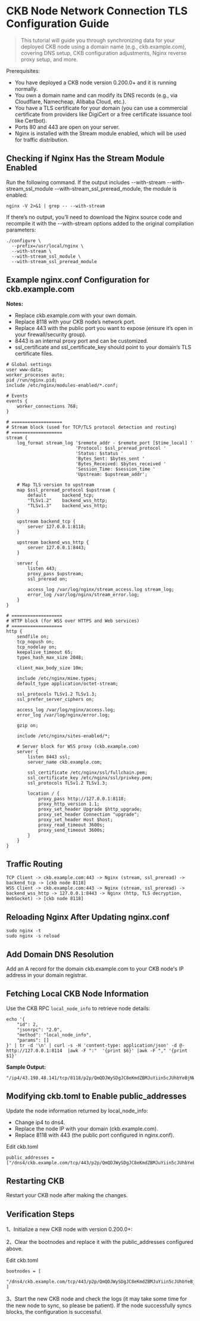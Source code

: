 # CKB Node Network Connection TLS Configuration Guide

> This tutorial will guide you through synchronizing data for your deployed CKB node using a domain name (e.g., ckb.example.com), covering DNS setup, CKB configuration adjustments, Nginx reverse proxy setup, and more.

Prerequisites:
- You have deployed a CKB node version 0.200.0+ and it is running normally.
- You own a domain name and can modify its DNS records (e.g., via Cloudflare, Namecheap, Alibaba Cloud, etc.).
- You have a TLS certificate for your domain (you can use a commercial certificate from providers like DigiCert or a free certificate issuance tool like Certbot).
- Ports 80 and 443 are open on your server.
- Nginx is installed with the Stream module enabled, which will be used for traffic distribution.

## Checking if Nginx Has the Stream Module Enabled

Run the following command. If the output includes --with-stream --with-stream_ssl_module --with-stream_ssl_preread_module, the module is enabled:
```
nginx -V 2>&1 | grep -- --with-stream
```

If there’s no output, you’ll need to download the Nginx source code and recompile it with the --with-stream options added to the original compilation parameters:
```
./configure \
  --prefix=/usr/local/nginx \
  --with-stream \
  --with-stream_ssl_module \
  --with-stream_ssl_preread_module
```


## Example nginx.conf Configuration for ckb.example.com

**Notes:**
- Replace ckb.example.com with your own domain.
- Replace 8118 with your CKB node’s network port.
- Replace 443 with the public port you want to expose (ensure it’s open in your firewall/security group).
- 8443 is an internal proxy port and can be customized.
- ssl_certificate and ssl_certificate_key should point to your domain’s TLS certificate files.
```
# Global settings
user www-data;
worker_processes auto;
pid /run/nginx.pid;
include /etc/nginx/modules-enabled/*.conf;

# Events
events {
    worker_connections 768;
}

# ===================
# Stream block (used for TCP/TLS protocol detection and routing)
# ===================
stream {
    log_format stream_log '$remote_addr - $remote_port [$time_local] '
                          'Protocol: $ssl_preread_protocol '
                          'Status: $status '
                          'Bytes_Sent: $bytes_sent '
                          'Bytes_Received: $bytes_received '
                          'Session_Time: $session_time '
                          'Upstream: $upstream_addr';

    # Map TLS version to upstream
    map $ssl_preread_protocol $upstream {
        default      backend_tcp;
        "TLSv1.2"    backend_wss_http;
        "TLSv1.3"    backend_wss_http;
    }

    upstream backend_tcp {
        server 127.0.0.1:8118;
    }

    upstream backend_wss_http {
        server 127.0.0.1:8443;
    }

    server {
        listen 443;
        proxy_pass $upstream;
        ssl_preread on;

        access_log /var/log/nginx/stream_access.log stream_log;
        error_log /var/log/nginx/stream_error.log;
    }
}

# ===================
# HTTP block (for WSS over HTTPS and Web services)
# ===================
http {
    sendfile on;
    tcp_nopush on;
    tcp_nodelay on;
    keepalive_timeout 65;
    types_hash_max_size 2048;

    client_max_body_size 10m;

    include /etc/nginx/mime.types;
    default_type application/octet-stream;

    ssl_protocols TLSv1.2 TLSv1.3;
    ssl_prefer_server_ciphers on;

    access_log /var/log/nginx/access.log;
    error_log /var/log/nginx/error.log;

    gzip on;

    include /etc/nginx/sites-enabled/*;

    # Server block for WSS proxy (ckb.example.com)
    server {
        listen 8443 ssl;
        server_name ckb.example.com;

        ssl_certificate /etc/nginx/ssl/fullchain.pem;
        ssl_certificate_key /etc/nginx/ssl/privkey.pem;
        ssl_protocols TLSv1.2 TLSv1.3;

        location / {
            proxy_pass http://127.0.0.1:8118;
            proxy_http_version 1.1;
            proxy_set_header Upgrade $http_upgrade;
            proxy_set_header Connection "upgrade";
            proxy_set_header Host $host;
            proxy_read_timeout 3600s;
            proxy_send_timeout 3600s;
        }
    }
}
```

## Traffic Routing
```
TCP Client -> ckb.example.com:443 -> Nginx (stream, ssl_preread) -> backend_tcp -> [ckb node 8118]
WSS Client -> ckb.example.com:443 -> Nginx (stream, ssl_preread) -> backend_wss_http -> 127.0.0.1:8443 -> Nginx (http, TLS decryption, WebSocket) -> [ckb node 8118]
```

## Reloading Nginx After Updating nginx.conf
```
sudo nginx -t
sudo nginx -s reload
```

## Add Domain DNS Resolution

Add an A record for the domain ckb.example.com to your CKB node's IP address in your domain registrar.

## Fetching Local CKB Node Information
Use the CKB RPC `local_node_info` to retrieve node details:
```
echo '{
    "id": 2,
    "jsonrpc": "2.0",
    "method": "local_node_info",
    "params": []
}' | tr -d '\n' | curl -s -H 'content-type: application/json' -d @- http://127.0.0.1:8114  |awk -F ":"  '{print $6}' |awk -F "," '{print $1}'
```

**Sample Output:**
```
"/ip4/43.198.48.141/tcp/8118/p2p/QmQDJWySDgJC8eKmdZBMJuYiin5cJUhbYeBjNWvrXRYYUK"
```

## Modifying ckb.toml to Enable public_addresses

Update the node information returned by local_node_info:
- Change ip4 to dns4.
- Replace the node IP with your domain (ckb.example.com).
- Replace 8118 with 443 (the public port configured in nginx.conf).

Edit ckb.toml
```
public_addresses = ["/dns4/ckb.example.com/tcp/443/p2p/QmQDJWySDgJC8eKmdZBMJuYiin5cJUhbYeBjNWvrXRYYUK"]
```
## Restarting CKB
Restart your CKB node after making the changes.

## Verification Steps
1、Initialize a new CKB node with version 0.200.0+:

2、Clear the bootnodes and replace it with the public_addresses configured above.

Edit ckb.toml
```
bootnodes = [
 "/dns4/ckb.example.com/tcp/443/p2p/QmQDJWySDgJC8eKmdZBMJuYiin5cJUhbYeBjNWvrXRYYUK"
]
```
3、Start the new CKB node and check the logs (it may take some time for the new node to sync, so please be patient). If the node successfully syncs blocks, the configuration is successful.